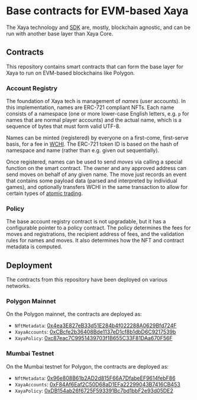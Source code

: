 # Base contracts for EVM-based Xaya

The Xaya technology and [SDK](https://github.com/xaya/libxayagame) are,
mostly, blockchain agnostic, and can be run with another base layer than
Xaya Core.

## Contracts

This repository contains smart contracts that can form the base layer for
Xaya to run on EVM-based blockchains like Polygon.

### Account Registry

The foundation of Xaya tech is management of *names* (user accounts).
In this implementation, names are ERC-721 compliant NFTs.  Each name consists
of a namespace (one or more lower-case English letters, e.g. `p` for
names that are normal player accounts) and the actual name, which is
a sequence of bytes that must form valid UTF-8.

Names can be minted (registered) by everyone on a first-come, first-serve
basis, for a fee in [WCHI](https://github.com/xaya/wchi).
The ERC-721 token ID is based on the hash of namespace and name
(rather than e.g. given out sequentially).

Once registered, names can be used to send *moves* via calling a special
function on the smart contract.  The owner and any approved address
can send moves on behalf of any given name.  The move just records an
event that contains some payload data (parsed and interpreted by
individual games), and optionally transfers WCHI in the same transaction
to allow for certain types of
[atomic trading](https://github.com/xaya/xaya/blob/master/doc/xaya/trading.md).

### Policy

The base account registry contract is not upgradable, but it has a configurable
pointer to a policy contract.  The policy determines the fees for moves
and registrations, the recipient address of fees, and the validation rules
for names and moves.  It also determines how the NFT and contract
metadata is computed.

## Deployment

The contracts from this repository have been deployed on various networks.

### Polygon Mainnet

On the Polygon mainnet, the contracts are deployed as:

- `NftMetadata`: [0x4ea3E827eB33d51E284b4f022288A0629Bfd724F](https://polygonscan.com/address/0x4ea3E827eB33d51E284b4f022288A0629Bfd724F)
- `XayaAccounts`: [0xCBcfe2b36408Bde1137eD1cf8b1dbD6C9217539b](https://polygonscan.com/address/0xCBcfe2b36408Bde1137eD1cf8b1dbD6C9217539b)
- `XayaPolicy`: [0xc87eac7C9951439703f1B655C33F81DAa670F56F](https://polygonscan.com/address/0xc87eac7C9951439703f1B655C33F81DAa670F56F)

### Mumbai Testnet

On the Mumbai testnet for Polygon, the contracts are deployed as:

- `NftMetadata`: [0x96e808B61b2AD2d815F66A7DfabeEF9614febF86](https://mumbai.polygonscan.com/address/0x96e808B61b2AD2d815F66A7DfabeEF9614febF86)
- `XayaAccounts`: [0xF84Af6Eaf2C50D68aD1EFa22299043B7416CB453](https://mumbai.polygonscan.com/address/0xF84Af6Eaf2C50D68aD1EFa22299043B7416CB453)
- `XayaPolicy`: [0xDB154ab26f6725F593391Bc7bd1bbF2e93d05DE2](https://mumbai.polygonscan.com/address/0xDB154ab26f6725F593391Bc7bd1bbF2e93d05DE2)
